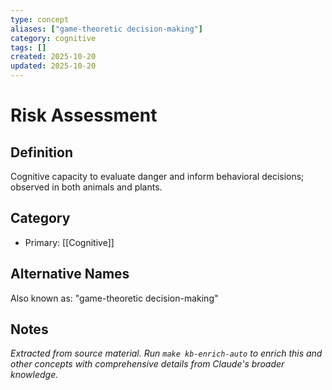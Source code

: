 ```yaml
---
type: concept
aliases: ["game-theoretic decision-making"]
category: cognitive
tags: []
created: 2025-10-20
updated: 2025-10-20
---
```


# Risk Assessment

## Definition

Cognitive capacity to evaluate danger and inform behavioral decisions; observed in both animals and plants.

## Category

- Primary: [[Cognitive]]

## Alternative Names

Also known as: "game-theoretic decision-making"

## Notes

*Extracted from source material. Run `make kb-enrich-auto` to enrich this and other concepts with comprehensive details from Claude's broader knowledge.*
